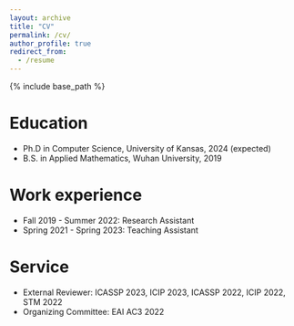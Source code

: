 ```yaml
---
layout: archive
title: "CV"
permalink: /cv/
author_profile: true
redirect_from:
  - /resume
---
```


{% include base_path %}

Education
======
* Ph.D in Computer Science, University of Kansas, 2024 (expected)
* B.S. in Applied Mathematics, Wuhan University, 2019

Work experience
======
* Fall 2019 - Summer 2022: Research Assistant
* Spring 2021 - Spring 2023: Teaching Assistant

  
Service
======
* External Reviewer: ICASSP 2023, ICIP 2023, ICASSP 2022, ICIP 2022, STM 2022
* Organizing Committee: EAI AC3 2022
